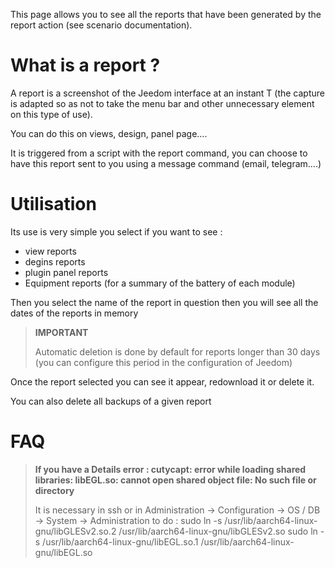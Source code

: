 This page allows you to see all the reports that have been generated by the report action (see scenario documentation).

# What is a report ?

A report is a screenshot of the Jeedom interface at an instant T (the capture is adapted so as not to take the menu bar and other unnecessary element on this type of use).

You can do this on views, design, panel page....

It is triggered from a script with the report command, you can choose to have this report sent to you using a message command (email, telegram....)

# Utilisation

Its use is very simple you select if you want to see :

-	view reports
-	degins reports
-	plugin panel reports
- Equipment reports (for a summary of the battery of each module)

Then you select the name of the report in question then you will see all the dates of the reports in memory

> **IMPORTANT**
>
> Automatic deletion is done by default for reports longer than 30 days (you can configure this period in the configuration of Jeedom)

Once the report selected you can see it appear, redownload it or delete it.

You can also delete all backups of a given report

# FAQ

> **If you have a Details error : cutycapt: error while loading shared libraries: libEGL.so: cannot open shared object file: No such file or directory**
>
> It is necessary in ssh or in Administration -&gt; Configuration -&gt; OS / DB -&gt; System -&gt; Administration to do :
>sudo ln -s /usr/lib/aarch64-linux-gnu/libGLESv2.so.2 /usr/lib/aarch64-linux-gnu/libGLESv2.so
>sudo ln -s /usr/lib/aarch64-linux-gnu/libEGL.so.1 /usr/lib/aarch64-linux-gnu/libEGL.so
